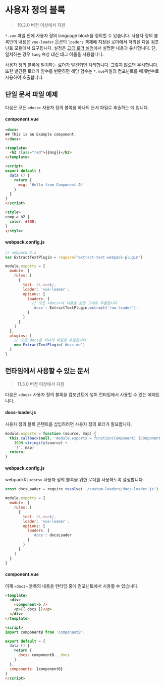 # 사용자 정의 블록

> 10.2.0 버전 이상에서 지원

`*.vue` 파일 안에 사용자 정의 language block을 정의할 수 있습니다. 사용자 정의 블록안의 내용은 `vue-loader` 옵션의 `loaders` 객체에 지정된 로더에서 처리된 다음 컴포넌트 모듈에서 요구됩니다. 설정은 [고급 로더 설정](../configurations/advanced.md)에서 설명한 내용과 유사합니다. 단, 일치하는 경우 `lang` 속성 대신 태그 이름을 사용합니다.

사용자 정의 블록에 일치하는 로더가 발견되면 처리합니다. 그렇지 않으면 무시합니다. 또한 발견된 로더가 함수를 반환하면 해당 함수는 `*.vue`파일의 컴포넌트를 매개변수로 사용하여 호출합니다.

## 단일 문서 파일 예제

다음은 모든 `<docs>` 사용자 정의 블록을 하나의 문서 파일로 추출하는 예 입니다.

#### component.vue

``` html
<docs>
## This is an Example component.
</docs>

<template>
  <h2 class="red">{{msg}}</h2>
</template>

<script>
export default {
  data () {
    return {
      msg: 'Hello from Component A!'
    }
  }
}
</script>

<style>
comp-a h2 {
  color: #f00;
}
</style>
```

#### webpack.config.js

``` js
// webpack 2.x
var ExtractTextPlugin = require("extract-text-webpack-plugin")

module.exports = {
  module: {
    rules: [
      {
        test: /\.vue$/,
        loader: 'vue-loader',
        options: {
          loaders: {
            // 모든 <docs>의 내용을 원문 그대로 추출합니다
            'docs': ExtractTextPlugin.extract('raw-loader'),
          }
        }
      }
    ]
  },
  plugins: [
    // 모든 docs를 하나의 파일로 추출합니다
    new ExtractTextPlugin('docs.md')
  ]
}
```

## 런타임에서 사용할 수 있는 문서

> 11.3.0 버전 이상에서 지원

다음은 `<docs>` 사용자 정의 블록을 컴포넌트에 넣어 런타임에서 사용할 수 있는 예제입니다.

#### docs-loader.js

사용자 정의 블록 콘텐트를 삽입하려면 사용자 정의 로더가 필요합니다.

``` js
module.exports = function (source, map) {
  this.callback(null, 'module.exports = function(Component) {Component.options.__docs = ' +
    JSON.stringify(source) +
    '}', map)
  return;
}
```

#### webpack.config.js

webpack이 `<docs>` 사용자 정의 블록을 위한 로더를 사용하도록 설정합니다.

``` js
const docsLoader = require.resolve('./custom-loaders/docs-loader.js')

module.exports = {
  module: {
    rules: [
      {
        test: /\.vue$/,
        loader: 'vue-loader',
        options: {
          loaders: {
            'docs': docsLoader
          }
        }
      }
    ]
  }
}
```

#### component.vue

이제 `<docs>` 블록의 내용을 런타임 중에 컴포넌트에서 사용할 수 있습니다.

``` html
<template>
  <div>
    <component-b />
    <p>{{ docs }}</p>
  </div>
</template>

<script>
import componentB from 'componentB';

export default = {
  data () {
    return {
      docs: componentB.__docs
    }
  },
  components: {componentB}
}
</script>
```

